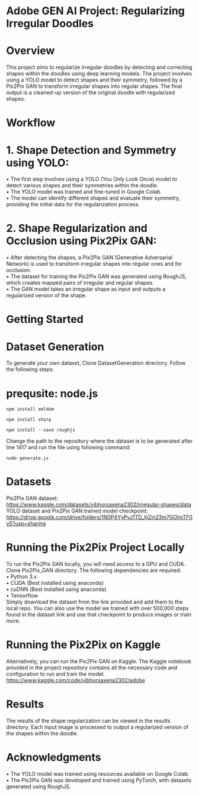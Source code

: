 # Adobe GEN AI Project: Regularizing Irregular Doodles<br/>

# Overview<br/>

This project aims to regularize irregular doodles by detecting and correcting shapes within the doodles using deep learning models. The project involves using a YOLO model to detect shapes and their symmetry, followed by a Pix2Pix GAN to transform irregular shapes into regular shapes. The final output is a cleaned-up version of the original doodle with regularized shapes.

# Workflow<br/>

# 1.	Shape Detection and Symmetry using YOLO:<br/>
  •	The first step involves using a YOLO (You Only Look Once) model to detect various shapes and their symmetries within the doodle.<br/>
  •	The YOLO model was trained and fine-tuned in Google Colab.<br/>
  •	The model can identify different shapes and evaluate their symmetry, providing the initial data for the regularization process.<br/>


# 2.	Shape Regularization and Occlusion using Pix2Pix GAN:
  •	After detecting the shapes, a Pix2Pix GAN (Generative Adversarial Network) is used to transform irregular shapes into regular ones and for occlusion.<br/>
  •	The dataset for training the Pix2Pix GAN was generated using RoughJS, which creates mapped pairs of irregular and regular shapes.<br/>
  •	The GAN model takes an irregular shape as input and outputs a regularized version of the shape.<br/>

# Getting Started<br/>

# Dataset Generation <br/>
  To generate your own dataset, Clone DatasetGeneration directory. Follow the following steps:
  
  # prequsite: node.js

  ```npm install xmldom```

  ```npm install sharp```

  ```npm install --save roughjs```

  Change the path to the repository where the dataset is to be generated after line 1417 and run the file using following command:

  ```node generate.js```

# Datasets<br/>

  Pix2Pix GAN dataset: https://www.kaggle.com/datasets/vibhorsaxena2302/irregular-shapes/data<br/>
  YOLO dataset and Pix2Pix GAN trained model checkpoint: https://drive.google.com/drive/folders/1N0P4YyPvJ1TD_ljiZin23m7GOImTF0yS?usp=sharing<br/>
  
# Running the Pix2Pix Project Locally<br/>
  To run the Pix2Pix GAN locally, you will need access to a GPU and CUDA. Clone Pix2Pix_GAN directory. The following dependencies are required:<br/>
  	•	Python 3.x<br/>
   	•	CUDA (Best installed using anaconda)<br/>
  	•	cuDNN (Best installed using anaconda)<br/>
   	•	Tensorflow<br/>
  Simply download the dataset from the link provided and add them to the local repo. You can also use the model we trained with over 500,000 steps found in the dataset link and use 
  that checkpoint to produce images or train more.<br/>

# Running the Pix2Pix on Kaggle<br/>
  Alternatively, you can run the Pix2Pix GAN on Kaggle. The Kaggle notebook provided in the project repository contains all the necessary code and configuration to run and train the model.<br/>
  https://www.kaggle.com/code/vibhorsaxena2302/adobe<br/>

# Results<br/>

  The results of the shape regularization can be viewed in the results directory. Each input image is processed to output a regularized version of the shapes within the doodle.<br/>

# Acknowledgments<br/>

  •	The YOLO model was trained using resources available on Google Colab.<br/>
  •	The Pix2Pix GAN was developed and trained using PyTorch, with datasets generated using RoughJS.<br/>

